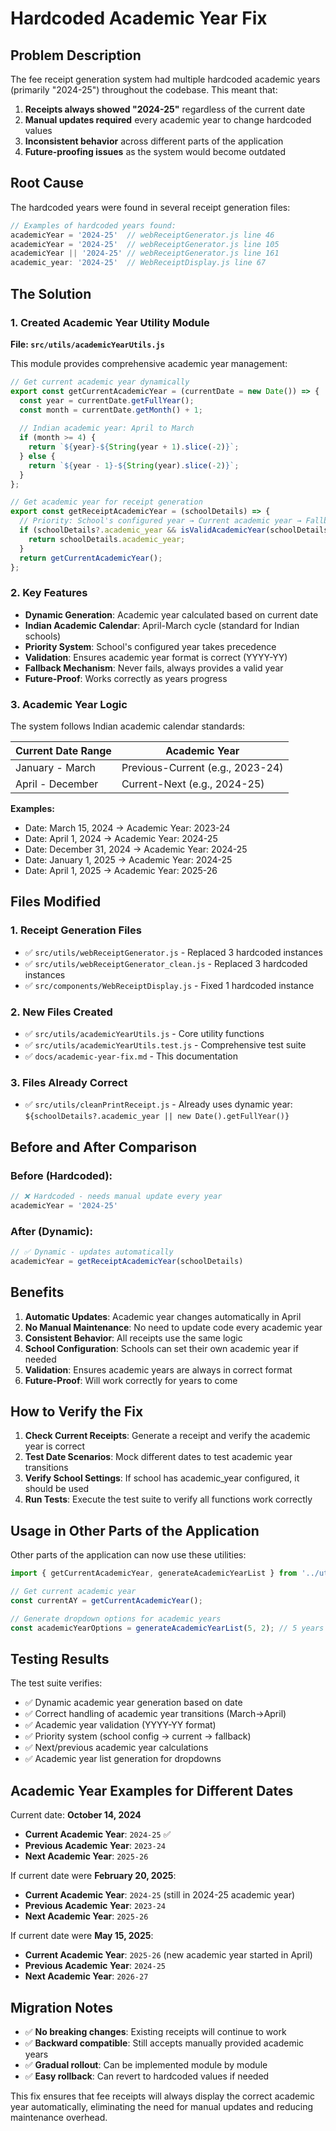 # Hardcoded Academic Year Fix

## Problem Description

The fee receipt generation system had multiple hardcoded academic years (primarily "2024-25") throughout the codebase. This meant that:

1. **Receipts always showed "2024-25"** regardless of the current date
2. **Manual updates required** every academic year to change hardcoded values
3. **Inconsistent behavior** across different parts of the application
4. **Future-proofing issues** as the system would become outdated

## Root Cause

The hardcoded years were found in several receipt generation files:

```javascript
// Examples of hardcoded years found:
academicYear = '2024-25'  // webReceiptGenerator.js line 46
academicYear = '2024-25'  // webReceiptGenerator.js line 105
academicYear || '2024-25' // webReceiptGenerator.js line 161
academic_year: '2024-25'  // WebReceiptDisplay.js line 67
```

## The Solution

### 1. Created Academic Year Utility Module

**File: `src/utils/academicYearUtils.js`**

This module provides comprehensive academic year management:

```javascript
// Get current academic year dynamically
export const getCurrentAcademicYear = (currentDate = new Date()) => {
  const year = currentDate.getFullYear();
  const month = currentDate.getMonth() + 1;
  
  // Indian academic year: April to March
  if (month >= 4) {
    return `${year}-${String(year + 1).slice(-2)}`;
  } else {
    return `${year - 1}-${String(year).slice(-2)}`;
  }
};

// Get academic year for receipt generation
export const getReceiptAcademicYear = (schoolDetails) => {
  // Priority: School's configured year → Current academic year → Fallback
  if (schoolDetails?.academic_year && isValidAcademicYear(schoolDetails.academic_year)) {
    return schoolDetails.academic_year;
  }
  return getCurrentAcademicYear();
};
```

### 2. Key Features

- **Dynamic Generation**: Academic year calculated based on current date
- **Indian Academic Calendar**: April-March cycle (standard for Indian schools)
- **Priority System**: School's configured year takes precedence
- **Validation**: Ensures academic year format is correct (YYYY-YY)
- **Fallback Mechanism**: Never fails, always provides a valid year
- **Future-Proof**: Works correctly as years progress

### 3. Academic Year Logic

The system follows Indian academic calendar standards:

| Current Date Range | Academic Year |
|-------------------|---------------|
| January - March   | Previous-Current (e.g., 2023-24) |
| April - December  | Current-Next (e.g., 2024-25) |

**Examples:**
- Date: March 15, 2024 → Academic Year: 2023-24
- Date: April 1, 2024 → Academic Year: 2024-25
- Date: December 31, 2024 → Academic Year: 2024-25
- Date: January 1, 2025 → Academic Year: 2024-25
- Date: April 1, 2025 → Academic Year: 2025-26

## Files Modified

### 1. **Receipt Generation Files**
- ✅ `src/utils/webReceiptGenerator.js` - Replaced 3 hardcoded instances
- ✅ `src/utils/webReceiptGenerator_clean.js` - Replaced 3 hardcoded instances  
- ✅ `src/components/WebReceiptDisplay.js` - Fixed 1 hardcoded instance

### 2. **New Files Created**
- ✅ `src/utils/academicYearUtils.js` - Core utility functions
- ✅ `src/utils/academicYearUtils.test.js` - Comprehensive test suite
- ✅ `docs/academic-year-fix.md` - This documentation

### 3. **Files Already Correct**
- ✅ `src/utils/cleanPrintReceipt.js` - Already uses dynamic year: `${schoolDetails?.academic_year || new Date().getFullYear()}`

## Before and After Comparison

### Before (Hardcoded):
```javascript
// ❌ Hardcoded - needs manual update every year
academicYear = '2024-25'
```

### After (Dynamic):
```javascript
// ✅ Dynamic - updates automatically
academicYear = getReceiptAcademicYear(schoolDetails)
```

## Benefits

1. **Automatic Updates**: Academic year changes automatically in April
2. **No Manual Maintenance**: No need to update code every academic year
3. **Consistent Behavior**: All receipts use the same logic
4. **School Configuration**: Schools can set their own academic year if needed
5. **Validation**: Ensures academic years are always in correct format
6. **Future-Proof**: Will work correctly for years to come

## How to Verify the Fix

1. **Check Current Receipts**: Generate a receipt and verify the academic year is correct
2. **Test Date Scenarios**: Mock different dates to test academic year transitions
3. **Verify School Settings**: If school has academic_year configured, it should be used
4. **Run Tests**: Execute the test suite to verify all functions work correctly

## Usage in Other Parts of the Application

Other parts of the application can now use these utilities:

```javascript
import { getCurrentAcademicYear, generateAcademicYearList } from '../utils/academicYearUtils';

// Get current academic year
const currentAY = getCurrentAcademicYear();

// Generate dropdown options for academic years
const academicYearOptions = generateAcademicYearList(5, 2); // 5 years back, 2 years ahead
```

## Testing Results

The test suite verifies:
- ✅ Dynamic academic year generation based on date
- ✅ Correct handling of academic year transitions (March→April)
- ✅ Academic year validation (YYYY-YY format)
- ✅ Priority system (school config → current → fallback)
- ✅ Next/previous academic year calculations
- ✅ Academic year list generation for dropdowns

## Academic Year Examples for Different Dates

Current date: **October 14, 2024**
- **Current Academic Year**: `2024-25` ✅
- **Previous Academic Year**: `2023-24`
- **Next Academic Year**: `2025-26`

If current date were **February 20, 2025**:
- **Current Academic Year**: `2024-25` (still in 2024-25 academic year)
- **Previous Academic Year**: `2023-24`
- **Next Academic Year**: `2025-26`

If current date were **May 15, 2025**:
- **Current Academic Year**: `2025-26` (new academic year started in April)
- **Previous Academic Year**: `2024-25`
- **Next Academic Year**: `2026-27`

## Migration Notes

- ✅ **No breaking changes**: Existing receipts will continue to work
- ✅ **Backward compatible**: Still accepts manually provided academic years
- ✅ **Gradual rollout**: Can be implemented module by module
- ✅ **Easy rollback**: Can revert to hardcoded values if needed

This fix ensures that fee receipts will always display the correct academic year automatically, eliminating the need for manual updates and reducing maintenance overhead.